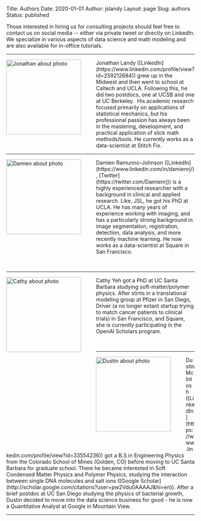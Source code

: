 Title: Authors
Date: 2020-01-01
Author: jslandy
Layout: page
Slug: authors
Status: published


Those interested in hiring us for consulting projects should feel free
to contact us on social media -- either via private tweet or directly
on LinkedIn. We specialize in various aspects of data science and math
modeling and are also available for in-office tutorials.


* * * * * 

<img src="{static}/wp-content/uploads/2014/12/JonathanLinkedIn.jpg" alt="Jonathan about photo" width="200" style="float:left;padding: 0px 40px 40px 0px" />
Jonathan
Landy ([LinkedIn](https://www.linkedin.com/profile/view?id=259212684))
grew up in the Midwest and then went to school at Caltech and UCLA. Following
this, he did two postdocs, one at UCSB and one at UC Berkeley.  His academic
research focused primarily on applications of statistical mechanics, but his
professional passion has always been in the mastering, development, and
practical application of slick math methods/tools.  He currently works as a
data-scientist at Stitch Fix.

* * * * *
<img src="{static}/wp-content/uploads/2014/12/headshot.jpg" alt="Damien about photo" width="200" style="float:left;padding: 0px 40px 40px 0px" />
Damien Ramunno-Johnson
([LinkedIn](https://www.linkedin.com/in/damienrj/),
[Twitter](https://twitter.com/Damienrj)) is a highly experienced
researcher with a background in clinical and applied research. Like,
JSL, he got his PhD at UCLA. He has many years of experience working
with imaging, and has a particularly strong background in image
segmentation, registration, detection, data analysis, and more
recently machine learning. He now works as a data-scientist at Square
in San Francisco.

&nbsp;&nbsp;

* * * * *

<img src="{static}/images/cy_efavdb_headshot.jpg" alt="Cathy about photo" width="200" style="float:left;padding: 0px 40px 40px 0px" />

Cathy Yeh got a PhD at UC Santa Barbara studying soft-matter/polymer
physics. After stints in a translational modeling group at Pfizer in
San Diego, Driver (a no longer extant startup trying to match cancer
patients to clinical trials) in San Francisco, and Square, she is
currently participating in the OpenAI Scholars program.

<p>&nbsp;    </p>

* * * * *

<img src="{static}/wp-content/uploads/2014/12/DustinLinkedIn2.png" alt="Dustin about photo" width="200" style="float:left;padding: 0px 40px 40px 0px" />
Dustin
McIntosh
([LinkedIn](https://www.linkedin.com/profile/view?id=33554236)) got a
B.S in Engineering Physics from the Colorado School of Mines (Golden,
CO) before moving to UC Santa Barbara for graduate school. There he
became interested in Soft Condensed Matter Physics and Polymer
Physics, studying the interaction between single DNA molecules and
salt ions
([Google Scholar](http://scholar.google.com/citations?user=pw2Vdu0AAAAJ&hl=en)). After
a brief postdoc at UC San Diego studying the physics of bacterial
growth, Dustin decided to move into the data science business for
good - he is now a Quantitative Analyst at Google in Mountain View.

* * * * *
